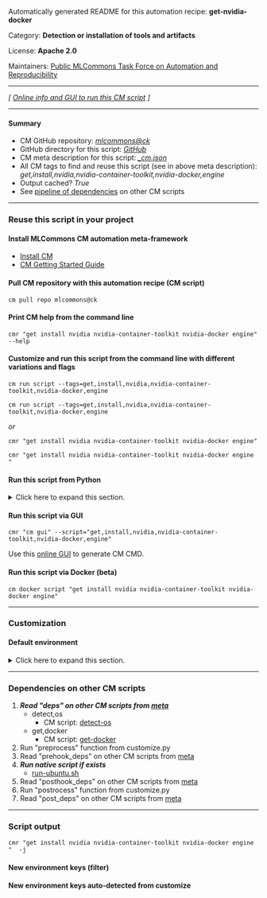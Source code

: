 Automatically generated README for this automation recipe: **get-nvidia-docker**

Category: **Detection or installation of tools and artifacts**

License: **Apache 2.0**

Maintainers: [Public MLCommons Task Force on Automation and Reproducibility](https://github.com/mlcommons/ck/blob/master/docs/taskforce.md)

---
*[ [Online info and GUI to run this CM script](https://access.cknowledge.org/playground/?action=scripts&name=get-nvidia-docker,465ae240998e4779) ]*

---
#### Summary

* CM GitHub repository: *[mlcommons@ck](https://github.com/mlcommons/ck/tree/dev/cm-mlops)*
* GitHub directory for this script: *[GitHub](https://github.com/mlcommons/ck/tree/dev/cm-mlops/script/get-nvidia-docker)*
* CM meta description for this script: *[_cm.json](_cm.json)*
* All CM tags to find and reuse this script (see in above meta description): *get,install,nvidia,nvidia-container-toolkit,nvidia-docker,engine*
* Output cached? *True*
* See [pipeline of dependencies](#dependencies-on-other-cm-scripts) on other CM scripts


---
### Reuse this script in your project

#### Install MLCommons CM automation meta-framework

* [Install CM](https://access.cknowledge.org/playground/?action=install)
* [CM Getting Started Guide](https://github.com/mlcommons/ck/blob/master/docs/getting-started.md)

#### Pull CM repository with this automation recipe (CM script)

```cm pull repo mlcommons@ck```

#### Print CM help from the command line

````cmr "get install nvidia nvidia-container-toolkit nvidia-docker engine" --help````

#### Customize and run this script from the command line with different variations and flags

`cm run script --tags=get,install,nvidia,nvidia-container-toolkit,nvidia-docker,engine`

`cm run script --tags=get,install,nvidia,nvidia-container-toolkit,nvidia-docker,engine `

*or*

`cmr "get install nvidia nvidia-container-toolkit nvidia-docker engine"`

`cmr "get install nvidia nvidia-container-toolkit nvidia-docker engine " `


#### Run this script from Python

<details>
<summary>Click here to expand this section.</summary>

```python

import cmind

r = cmind.access({'action':'run'
                  'automation':'script',
                  'tags':'get,install,nvidia,nvidia-container-toolkit,nvidia-docker,engine'
                  'out':'con',
                  ...
                  (other input keys for this script)
                  ...
                 })

if r['return']>0:
    print (r['error'])

```

</details>


#### Run this script via GUI

```cmr "cm gui" --script="get,install,nvidia,nvidia-container-toolkit,nvidia-docker,engine"```

Use this [online GUI](https://cKnowledge.org/cm-gui/?tags=get,install,nvidia,nvidia-container-toolkit,nvidia-docker,engine) to generate CM CMD.

#### Run this script via Docker (beta)

`cm docker script "get install nvidia nvidia-container-toolkit nvidia-docker engine" `

___
### Customization

#### Default environment

<details>
<summary>Click here to expand this section.</summary>

These keys can be updated via `--env.KEY=VALUE` or `env` dictionary in `@input.json` or using script flags.


</details>

___
### Dependencies on other CM scripts


  1. ***Read "deps" on other CM scripts from [meta](https://github.com/mlcommons/ck/tree/dev/cm-mlops/script/get-nvidia-docker/_cm.json)***
     * detect,os
       - CM script: [detect-os](https://github.com/mlcommons/ck/tree/master/cm-mlops/script/detect-os)
     * get,docker
       - CM script: [get-docker](https://github.com/mlcommons/ck/tree/master/cm-mlops/script/get-docker)
  1. Run "preprocess" function from customize.py
  1. Read "prehook_deps" on other CM scripts from [meta](https://github.com/mlcommons/ck/tree/dev/cm-mlops/script/get-nvidia-docker/_cm.json)
  1. ***Run native script if exists***
     * [run-ubuntu.sh](https://github.com/mlcommons/ck/tree/dev/cm-mlops/script/get-nvidia-docker/run-ubuntu.sh)
  1. Read "posthook_deps" on other CM scripts from [meta](https://github.com/mlcommons/ck/tree/dev/cm-mlops/script/get-nvidia-docker/_cm.json)
  1. Run "postrocess" function from customize.py
  1. Read "post_deps" on other CM scripts from [meta](https://github.com/mlcommons/ck/tree/dev/cm-mlops/script/get-nvidia-docker/_cm.json)

___
### Script output
`cmr "get install nvidia nvidia-container-toolkit nvidia-docker engine "  -j`
#### New environment keys (filter)

#### New environment keys auto-detected from customize
